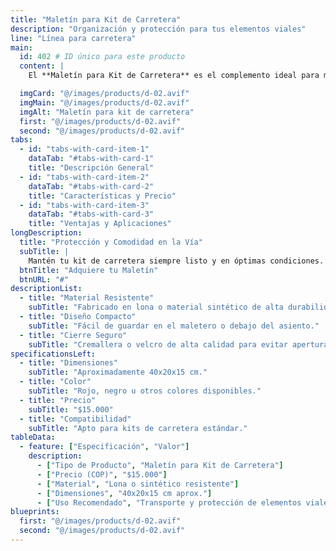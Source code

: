 ```yaml
---
title: "Maletín para Kit de Carretera"
description: "Organización y protección para tus elementos viales"
line: "Línea para carretera"
main:
  id: 402 # ID único para este producto
  content: |
    El **Maletín para Kit de Carretera** es el complemento ideal para mantener todos los elementos de seguridad organizados y protegidos. Fabricado en material resistente, facilita el transporte y almacenamiento del kit en tu vehículo.

  imgCard: "@/images/products/d-02.avif"
  imgMain: "@/images/products/d-02.avif"
  imgAlt: "Maletín para kit de carretera"
  first: "@/images/products/d-02.avif"
  second: "@/images/products/d-02.avif"
tabs:
  - id: "tabs-with-card-item-1"
    dataTab: "#tabs-with-card-1"
    title: "Descripción General"
  - id: "tabs-with-card-item-2"
    dataTab: "#tabs-with-card-2"
    title: "Características y Precio"
  - id: "tabs-with-card-item-3"
    dataTab: "#tabs-with-card-3"
    title: "Ventajas y Aplicaciones"
longDescription:
  title: "Protección y Comodidad en la Vía"
  subTitle: |
    Mantén tu kit de carretera siempre listo y en óptimas condiciones. El maletín está diseñado para soportar el uso diario y proteger los elementos de la humedad, polvo y golpes, asegurando su durabilidad y fácil acceso en caso de emergencia.
  btnTitle: "Adquiere tu Maletín"
  btnURL: "#"
descriptionList:
  - title: "Material Resistente"
    subTitle: "Fabricado en lona o material sintético de alta durabilidad."
  - title: "Diseño Compacto"
    subTitle: "Fácil de guardar en el maletero o debajo del asiento."
  - title: "Cierre Seguro"
    subTitle: "Cremallera o velcro de alta calidad para evitar aperturas accidentales."
specificationsLeft:
  - title: "Dimensiones"
    subTitle: "Aproximadamente 40x20x15 cm."
  - title: "Color"
    subTitle: "Rojo, negro u otros colores disponibles."
  - title: "Precio"
    subTitle: "$15.000"
  - title: "Compatibilidad"
    subTitle: "Apto para kits de carretera estándar."
tableData:
  - feature: ["Especificación", "Valor"]
    description:
      - ["Tipo de Producto", "Maletín para Kit de Carretera"]
      - ["Precio (COP)", "$15.000"]
      - ["Material", "Lona o sintético resistente"]
      - ["Dimensiones", "40x20x15 cm aprox."]
      - ["Uso Recomendado", "Transporte y protección de elementos viales"]
blueprints:
  first: "@/images/products/d-02.avif"
  second: "@/images/products/d-02.avif"
---
```


